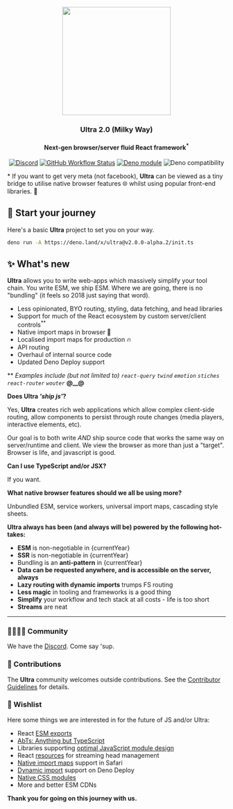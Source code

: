 <div align="center">
<br />
<img src="https://ultrajs.dev/ultra.svg" height="250" />

### Ultra 2.0 (Milky Way)

#### Next-gen browser/server fluid React framework<sup>*</sup>

[![Discord][discord-badge]][discord]
[![GitHub Workflow Status][actions-badge]][actions]
[![Deno module](https://shield.deno.dev/x/ultra)](https://deno.land/x/ultra)
![Deno compatibility](https://shield.deno.dev/deno/^1.24.3)

</div>

\* If you want to get very meta (not facebook), **Ultra** can be viewed as a
tiny bridge to utilise native browser features 🌐 whilst using popular front-end
libraries. 🧰

## 🧙 Start your journey

Here's a basic **Ultra** project to set you on your way.

```sh
deno run -A https://deno.land/x/ultra@v2.0.0-alpha.2/init.ts
```

## ✨ What's new

**Ultra** allows you to write web-apps which massively simplify your tool chain.
You write ESM, we ship ESM. Where we are going, there is no "bundling" (it feels
so 2018 just saying that word).

- Less opinionated, BYO routing, styling, data fetching, and head libraries
- Support for much of the React ecosystem by custom server/client
  controls<sup>**</sup>
- Native import maps in browser 🤖
- Localised import maps for production 🔥
- API routing
- Overhaul of internal source code
- Updated Deno Deploy support

\*\* _Examples include (but not limited to) `react-query` `twind` `emotion`
`stiches` `react-router` `wouter`_ **@__@**

**Does Ultra _'ship js'_?**

Yes, **Ultra** creates rich web applications which allow complex client-side
routing, allow components to persist through route changes (media players,
interactive elements, etc).

Our goal is to both write _AND_ ship source code that works the same way on
server/runtime and client. We view the browser as more than just a "target".
Browser is life, and javascript is good.

**Can I use TypeScript and/or JSX?**

If you want.

**What native browser features should we all be using more?**

Unbundled ESM, service workers, universal import maps, cascading style sheets.

**Ultra always has been (and always will be) powered by the following
hot-takes:**

- **ESM** is non-negotiable in {currentYear}
- **SSR** is non-negotiable in {currentYear}
- Bundling is an **anti-pattern** in {currentYear}
- **Data can be requested anywhere, and is accessible on the server, always**
- **Lazy routing with dynamic imports** trumps FS routing
- **Less magic** in tooling and frameworks is a good thing
- **Simplify** your workflow and tech stack at all costs - life is too short
- **Streams** are neat

---

### 👨‍👩‍👧‍👦 Community

We have the [Discord](https://discord.gg/XDC5WxGHb2). Come say 'sup.

### 🧟 Contributions

The **Ultra** community welcomes outside contributions. See the
[Contributor Guidelines](./CONTRIBUTING.md) for details.

### 🦥 Wishlist

Here some things we are interested in for the future of JS and/or Ultra:

- React [ESM exports](https://github.com/facebook/react/issues/11503)
- [AbTs: Anything but TypeScript](https://tc39.es/proposal-type-annotations)
- Libraries supporting
  [optimal JavaScript module design](https://jaydenseric.com/blog/optimal-javascript-module-design)
- React
  [resources](https://github.com/facebook/react/commit/796d31809b3683083d3b62ccbab4f00dec8ffb1f)
  for streaming head management
- [Native import maps](https://caniuse.com/import-maps) support in Safari
- [Dynamic import](https://github.com/denoland/deploy_feedback/issues/1) support
  on Deno Deploy
- [Native CSS modules](https://css-tricks.com/css-modules-the-native-ones/)
- More and better ESM CDNs

**Thank you for going on this journey with us.**

[docs-badge]: https://img.shields.io/github/v/release/exhibitionist-digital/ultra?label=Docs&logo=deno&color=000000&
[docs]: https://ultrajs.dev/docs
[discord-badge]: https://img.shields.io/discord/956480805088153620?logo=discord&label=Discord&color=000000&&logoColor=ffffff
[discord]: https://discord.gg/XDC5WxGHb2
[actions-badge]: https://img.shields.io/github/workflow/status/exhibitionist-digital/ultra/fmt%20+%20lint?color=000000&logo=github&label=Tests
[actions]: https://github.com/exhibitionist-digital/ultra/actions
